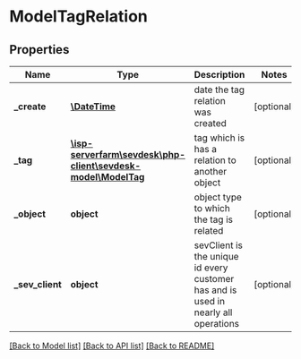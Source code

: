 # ModelTagRelation

## Properties
Name | Type | Description | Notes
------------ | ------------- | ------------- | -------------
**_create** | [**\DateTime**](\DateTime.md) | date the tag relation was created | [optional] 
**_tag** | [**\isp-serverfarm\sevdesk\php-client\sevdesk-model\ModelTag**](ModelTag.md) | tag which is has a relation to another object | [optional] 
**_object** | **object** | object type to which the tag is related | [optional] 
**_sev_client** | **object** | sevClient is the unique id every customer has and is used in nearly all operations | [optional] 

[[Back to Model list]](../README.md#documentation-for-models) [[Back to API list]](../README.md#documentation-for-api-endpoints) [[Back to README]](../README.md)


